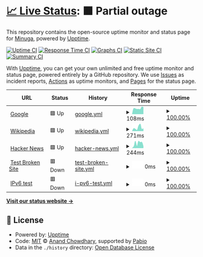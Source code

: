 # [📈 Live Status](https://Minuga-RC.github.io/RhythmCore-web-Status): <!--live status--> **🟧 Partial outage**

This repository contains the open-source uptime monitor and status page for [Minuga](https://minuga.rhythmcorehq.com/), powered by [Upptime](https://github.com/upptime/upptime).

[![Uptime CI](https://github.com/Minuga-RC/RhythmCore-web-Status/workflows/Uptime%20CI/badge.svg)](https://github.com/Minuga-RC/RhythmCore-web-Status/actions?query=workflow%3A%22Uptime+CI%22)
[![Response Time CI](https://github.com/Minuga-RC/RhythmCore-web-Status/workflows/Response%20Time%20CI/badge.svg)](https://github.com/Minuga-RC/RhythmCore-web-Status/actions?query=workflow%3A%22Response+Time+CI%22)
[![Graphs CI](https://github.com/Minuga-RC/RhythmCore-web-Status/workflows/Graphs%20CI/badge.svg)](https://github.com/Minuga-RC/RhythmCore-web-Status/actions?query=workflow%3A%22Graphs+CI%22)
[![Static Site CI](https://github.com/Minuga-RC/RhythmCore-web-Status/workflows/Static%20Site%20CI/badge.svg)](https://github.com/Minuga-RC/RhythmCore-web-Status/actions?query=workflow%3A%22Static+Site+CI%22)
[![Summary CI](https://github.com/Minuga-RC/RhythmCore-web-Status/workflows/Summary%20CI/badge.svg)](https://github.com/Minuga-RC/RhythmCore-web-Status/actions?query=workflow%3A%22Summary+CI%22)

With [Upptime](https://upptime.js.org), you can get your own unlimited and free uptime monitor and status page, powered entirely by a GitHub repository. We use [Issues](https://github.com/Minuga-RC/RhythmCore-web-Status/issues) as incident reports, [Actions](https://github.com/Minuga-RC/RhythmCore-web-Status/actions) as uptime monitors, and [Pages](https://Minuga-RC.github.io/RhythmCore-web-Status) for the status page.

<!--start: status pages-->
<!-- This summary is generated by Upptime (https://github.com/upptime/upptime) -->
<!-- Do not edit this manually, your changes will be overwritten -->
<!-- prettier-ignore -->
| URL | Status | History | Response Time | Uptime |
| --- | ------ | ------- | ------------- | ------ |
| <img alt="" src="https://icons.duckduckgo.com/ip3/www.google.com.ico" height="13"> [Google](https://www.google.com) | 🟩 Up | [google.yml](https://github.com/Minuga-RC/RhythmCore-web-Status/commits/HEAD/history/google.yml) | <details><summary><img alt="Response time graph" src="./graphs/google/response-time-week.png" height="20"> 108ms</summary><br><a href="https://Minuga-RC.github.io/RhythmCore-web-Status/history/google"><img alt="Response time 105" src="https://img.shields.io/endpoint?url=https%3A%2F%2Fraw.githubusercontent.com%2FMinuga-RC%2FRhythmCore-web-Status%2FHEAD%2Fapi%2Fgoogle%2Fresponse-time.json"></a><br><a href="https://Minuga-RC.github.io/RhythmCore-web-Status/history/google"><img alt="24-hour response time 131" src="https://img.shields.io/endpoint?url=https%3A%2F%2Fraw.githubusercontent.com%2FMinuga-RC%2FRhythmCore-web-Status%2FHEAD%2Fapi%2Fgoogle%2Fresponse-time-day.json"></a><br><a href="https://Minuga-RC.github.io/RhythmCore-web-Status/history/google"><img alt="7-day response time 108" src="https://img.shields.io/endpoint?url=https%3A%2F%2Fraw.githubusercontent.com%2FMinuga-RC%2FRhythmCore-web-Status%2FHEAD%2Fapi%2Fgoogle%2Fresponse-time-week.json"></a><br><a href="https://Minuga-RC.github.io/RhythmCore-web-Status/history/google"><img alt="30-day response time 105" src="https://img.shields.io/endpoint?url=https%3A%2F%2Fraw.githubusercontent.com%2FMinuga-RC%2FRhythmCore-web-Status%2FHEAD%2Fapi%2Fgoogle%2Fresponse-time-month.json"></a><br><a href="https://Minuga-RC.github.io/RhythmCore-web-Status/history/google"><img alt="1-year response time 105" src="https://img.shields.io/endpoint?url=https%3A%2F%2Fraw.githubusercontent.com%2FMinuga-RC%2FRhythmCore-web-Status%2FHEAD%2Fapi%2Fgoogle%2Fresponse-time-year.json"></a></details> | <details><summary><a href="https://Minuga-RC.github.io/RhythmCore-web-Status/history/google">100.00%</a></summary><a href="https://Minuga-RC.github.io/RhythmCore-web-Status/history/google"><img alt="All-time uptime 100.00%" src="https://img.shields.io/endpoint?url=https%3A%2F%2Fraw.githubusercontent.com%2FMinuga-RC%2FRhythmCore-web-Status%2FHEAD%2Fapi%2Fgoogle%2Fuptime.json"></a><br><a href="https://Minuga-RC.github.io/RhythmCore-web-Status/history/google"><img alt="24-hour uptime 100.00%" src="https://img.shields.io/endpoint?url=https%3A%2F%2Fraw.githubusercontent.com%2FMinuga-RC%2FRhythmCore-web-Status%2FHEAD%2Fapi%2Fgoogle%2Fuptime-day.json"></a><br><a href="https://Minuga-RC.github.io/RhythmCore-web-Status/history/google"><img alt="7-day uptime 100.00%" src="https://img.shields.io/endpoint?url=https%3A%2F%2Fraw.githubusercontent.com%2FMinuga-RC%2FRhythmCore-web-Status%2FHEAD%2Fapi%2Fgoogle%2Fuptime-week.json"></a><br><a href="https://Minuga-RC.github.io/RhythmCore-web-Status/history/google"><img alt="30-day uptime 100.00%" src="https://img.shields.io/endpoint?url=https%3A%2F%2Fraw.githubusercontent.com%2FMinuga-RC%2FRhythmCore-web-Status%2FHEAD%2Fapi%2Fgoogle%2Fuptime-month.json"></a><br><a href="https://Minuga-RC.github.io/RhythmCore-web-Status/history/google"><img alt="1-year uptime 100.00%" src="https://img.shields.io/endpoint?url=https%3A%2F%2Fraw.githubusercontent.com%2FMinuga-RC%2FRhythmCore-web-Status%2FHEAD%2Fapi%2Fgoogle%2Fuptime-year.json"></a></details>
| <img alt="" src="https://icons.duckduckgo.com/ip3/en.wikipedia.org.ico" height="13"> [Wikipedia](https://en.wikipedia.org) | 🟩 Up | [wikipedia.yml](https://github.com/Minuga-RC/RhythmCore-web-Status/commits/HEAD/history/wikipedia.yml) | <details><summary><img alt="Response time graph" src="./graphs/wikipedia/response-time-week.png" height="20"> 271ms</summary><br><a href="https://Minuga-RC.github.io/RhythmCore-web-Status/history/wikipedia"><img alt="Response time 282" src="https://img.shields.io/endpoint?url=https%3A%2F%2Fraw.githubusercontent.com%2FMinuga-RC%2FRhythmCore-web-Status%2FHEAD%2Fapi%2Fwikipedia%2Fresponse-time.json"></a><br><a href="https://Minuga-RC.github.io/RhythmCore-web-Status/history/wikipedia"><img alt="24-hour response time 217" src="https://img.shields.io/endpoint?url=https%3A%2F%2Fraw.githubusercontent.com%2FMinuga-RC%2FRhythmCore-web-Status%2FHEAD%2Fapi%2Fwikipedia%2Fresponse-time-day.json"></a><br><a href="https://Minuga-RC.github.io/RhythmCore-web-Status/history/wikipedia"><img alt="7-day response time 271" src="https://img.shields.io/endpoint?url=https%3A%2F%2Fraw.githubusercontent.com%2FMinuga-RC%2FRhythmCore-web-Status%2FHEAD%2Fapi%2Fwikipedia%2Fresponse-time-week.json"></a><br><a href="https://Minuga-RC.github.io/RhythmCore-web-Status/history/wikipedia"><img alt="30-day response time 282" src="https://img.shields.io/endpoint?url=https%3A%2F%2Fraw.githubusercontent.com%2FMinuga-RC%2FRhythmCore-web-Status%2FHEAD%2Fapi%2Fwikipedia%2Fresponse-time-month.json"></a><br><a href="https://Minuga-RC.github.io/RhythmCore-web-Status/history/wikipedia"><img alt="1-year response time 282" src="https://img.shields.io/endpoint?url=https%3A%2F%2Fraw.githubusercontent.com%2FMinuga-RC%2FRhythmCore-web-Status%2FHEAD%2Fapi%2Fwikipedia%2Fresponse-time-year.json"></a></details> | <details><summary><a href="https://Minuga-RC.github.io/RhythmCore-web-Status/history/wikipedia">100.00%</a></summary><a href="https://Minuga-RC.github.io/RhythmCore-web-Status/history/wikipedia"><img alt="All-time uptime 100.00%" src="https://img.shields.io/endpoint?url=https%3A%2F%2Fraw.githubusercontent.com%2FMinuga-RC%2FRhythmCore-web-Status%2FHEAD%2Fapi%2Fwikipedia%2Fuptime.json"></a><br><a href="https://Minuga-RC.github.io/RhythmCore-web-Status/history/wikipedia"><img alt="24-hour uptime 100.00%" src="https://img.shields.io/endpoint?url=https%3A%2F%2Fraw.githubusercontent.com%2FMinuga-RC%2FRhythmCore-web-Status%2FHEAD%2Fapi%2Fwikipedia%2Fuptime-day.json"></a><br><a href="https://Minuga-RC.github.io/RhythmCore-web-Status/history/wikipedia"><img alt="7-day uptime 100.00%" src="https://img.shields.io/endpoint?url=https%3A%2F%2Fraw.githubusercontent.com%2FMinuga-RC%2FRhythmCore-web-Status%2FHEAD%2Fapi%2Fwikipedia%2Fuptime-week.json"></a><br><a href="https://Minuga-RC.github.io/RhythmCore-web-Status/history/wikipedia"><img alt="30-day uptime 99.96%" src="https://img.shields.io/endpoint?url=https%3A%2F%2Fraw.githubusercontent.com%2FMinuga-RC%2FRhythmCore-web-Status%2FHEAD%2Fapi%2Fwikipedia%2Fuptime-month.json"></a><br><a href="https://Minuga-RC.github.io/RhythmCore-web-Status/history/wikipedia"><img alt="1-year uptime 100.00%" src="https://img.shields.io/endpoint?url=https%3A%2F%2Fraw.githubusercontent.com%2FMinuga-RC%2FRhythmCore-web-Status%2FHEAD%2Fapi%2Fwikipedia%2Fuptime-year.json"></a></details>
| <img alt="" src="https://icons.duckduckgo.com/ip3/news.ycombinator.com.ico" height="13"> [Hacker News](https://news.ycombinator.com) | 🟩 Up | [hacker-news.yml](https://github.com/Minuga-RC/RhythmCore-web-Status/commits/HEAD/history/hacker-news.yml) | <details><summary><img alt="Response time graph" src="./graphs/hacker-news/response-time-week.png" height="20"> 244ms</summary><br><a href="https://Minuga-RC.github.io/RhythmCore-web-Status/history/hacker-news"><img alt="Response time 269" src="https://img.shields.io/endpoint?url=https%3A%2F%2Fraw.githubusercontent.com%2FMinuga-RC%2FRhythmCore-web-Status%2FHEAD%2Fapi%2Fhacker-news%2Fresponse-time.json"></a><br><a href="https://Minuga-RC.github.io/RhythmCore-web-Status/history/hacker-news"><img alt="24-hour response time 100" src="https://img.shields.io/endpoint?url=https%3A%2F%2Fraw.githubusercontent.com%2FMinuga-RC%2FRhythmCore-web-Status%2FHEAD%2Fapi%2Fhacker-news%2Fresponse-time-day.json"></a><br><a href="https://Minuga-RC.github.io/RhythmCore-web-Status/history/hacker-news"><img alt="7-day response time 244" src="https://img.shields.io/endpoint?url=https%3A%2F%2Fraw.githubusercontent.com%2FMinuga-RC%2FRhythmCore-web-Status%2FHEAD%2Fapi%2Fhacker-news%2Fresponse-time-week.json"></a><br><a href="https://Minuga-RC.github.io/RhythmCore-web-Status/history/hacker-news"><img alt="30-day response time 269" src="https://img.shields.io/endpoint?url=https%3A%2F%2Fraw.githubusercontent.com%2FMinuga-RC%2FRhythmCore-web-Status%2FHEAD%2Fapi%2Fhacker-news%2Fresponse-time-month.json"></a><br><a href="https://Minuga-RC.github.io/RhythmCore-web-Status/history/hacker-news"><img alt="1-year response time 269" src="https://img.shields.io/endpoint?url=https%3A%2F%2Fraw.githubusercontent.com%2FMinuga-RC%2FRhythmCore-web-Status%2FHEAD%2Fapi%2Fhacker-news%2Fresponse-time-year.json"></a></details> | <details><summary><a href="https://Minuga-RC.github.io/RhythmCore-web-Status/history/hacker-news">100.00%</a></summary><a href="https://Minuga-RC.github.io/RhythmCore-web-Status/history/hacker-news"><img alt="All-time uptime 100.00%" src="https://img.shields.io/endpoint?url=https%3A%2F%2Fraw.githubusercontent.com%2FMinuga-RC%2FRhythmCore-web-Status%2FHEAD%2Fapi%2Fhacker-news%2Fuptime.json"></a><br><a href="https://Minuga-RC.github.io/RhythmCore-web-Status/history/hacker-news"><img alt="24-hour uptime 100.00%" src="https://img.shields.io/endpoint?url=https%3A%2F%2Fraw.githubusercontent.com%2FMinuga-RC%2FRhythmCore-web-Status%2FHEAD%2Fapi%2Fhacker-news%2Fuptime-day.json"></a><br><a href="https://Minuga-RC.github.io/RhythmCore-web-Status/history/hacker-news"><img alt="7-day uptime 100.00%" src="https://img.shields.io/endpoint?url=https%3A%2F%2Fraw.githubusercontent.com%2FMinuga-RC%2FRhythmCore-web-Status%2FHEAD%2Fapi%2Fhacker-news%2Fuptime-week.json"></a><br><a href="https://Minuga-RC.github.io/RhythmCore-web-Status/history/hacker-news"><img alt="30-day uptime 100.00%" src="https://img.shields.io/endpoint?url=https%3A%2F%2Fraw.githubusercontent.com%2FMinuga-RC%2FRhythmCore-web-Status%2FHEAD%2Fapi%2Fhacker-news%2Fuptime-month.json"></a><br><a href="https://Minuga-RC.github.io/RhythmCore-web-Status/history/hacker-news"><img alt="1-year uptime 100.00%" src="https://img.shields.io/endpoint?url=https%3A%2F%2Fraw.githubusercontent.com%2FMinuga-RC%2FRhythmCore-web-Status%2FHEAD%2Fapi%2Fhacker-news%2Fuptime-year.json"></a></details>
| <img alt="" src="https://icons.duckduckgo.com/ip3/thissitedoesnotexist.koj.co.ico" height="13"> [Test Broken Site](https://thissitedoesnotexist.koj.co) | 🟥 Down | [test-broken-site.yml](https://github.com/Minuga-RC/RhythmCore-web-Status/commits/HEAD/history/test-broken-site.yml) | <details><summary><img alt="Response time graph" src="./graphs/test-broken-site/response-time-week.png" height="20"> 0ms</summary><br><a href="https://Minuga-RC.github.io/RhythmCore-web-Status/history/test-broken-site"><img alt="Response time 0" src="https://img.shields.io/endpoint?url=https%3A%2F%2Fraw.githubusercontent.com%2FMinuga-RC%2FRhythmCore-web-Status%2FHEAD%2Fapi%2Ftest-broken-site%2Fresponse-time.json"></a><br><a href="https://Minuga-RC.github.io/RhythmCore-web-Status/history/test-broken-site"><img alt="24-hour response time 0" src="https://img.shields.io/endpoint?url=https%3A%2F%2Fraw.githubusercontent.com%2FMinuga-RC%2FRhythmCore-web-Status%2FHEAD%2Fapi%2Ftest-broken-site%2Fresponse-time-day.json"></a><br><a href="https://Minuga-RC.github.io/RhythmCore-web-Status/history/test-broken-site"><img alt="7-day response time 0" src="https://img.shields.io/endpoint?url=https%3A%2F%2Fraw.githubusercontent.com%2FMinuga-RC%2FRhythmCore-web-Status%2FHEAD%2Fapi%2Ftest-broken-site%2Fresponse-time-week.json"></a><br><a href="https://Minuga-RC.github.io/RhythmCore-web-Status/history/test-broken-site"><img alt="30-day response time 0" src="https://img.shields.io/endpoint?url=https%3A%2F%2Fraw.githubusercontent.com%2FMinuga-RC%2FRhythmCore-web-Status%2FHEAD%2Fapi%2Ftest-broken-site%2Fresponse-time-month.json"></a><br><a href="https://Minuga-RC.github.io/RhythmCore-web-Status/history/test-broken-site"><img alt="1-year response time 0" src="https://img.shields.io/endpoint?url=https%3A%2F%2Fraw.githubusercontent.com%2FMinuga-RC%2FRhythmCore-web-Status%2FHEAD%2Fapi%2Ftest-broken-site%2Fresponse-time-year.json"></a></details> | <details><summary><a href="https://Minuga-RC.github.io/RhythmCore-web-Status/history/test-broken-site">100.00%</a></summary><a href="https://Minuga-RC.github.io/RhythmCore-web-Status/history/test-broken-site"><img alt="All-time uptime 100.00%" src="https://img.shields.io/endpoint?url=https%3A%2F%2Fraw.githubusercontent.com%2FMinuga-RC%2FRhythmCore-web-Status%2FHEAD%2Fapi%2Ftest-broken-site%2Fuptime.json"></a><br><a href="https://Minuga-RC.github.io/RhythmCore-web-Status/history/test-broken-site"><img alt="24-hour uptime 100.00%" src="https://img.shields.io/endpoint?url=https%3A%2F%2Fraw.githubusercontent.com%2FMinuga-RC%2FRhythmCore-web-Status%2FHEAD%2Fapi%2Ftest-broken-site%2Fuptime-day.json"></a><br><a href="https://Minuga-RC.github.io/RhythmCore-web-Status/history/test-broken-site"><img alt="7-day uptime 100.00%" src="https://img.shields.io/endpoint?url=https%3A%2F%2Fraw.githubusercontent.com%2FMinuga-RC%2FRhythmCore-web-Status%2FHEAD%2Fapi%2Ftest-broken-site%2Fuptime-week.json"></a><br><a href="https://Minuga-RC.github.io/RhythmCore-web-Status/history/test-broken-site"><img alt="30-day uptime 100.00%" src="https://img.shields.io/endpoint?url=https%3A%2F%2Fraw.githubusercontent.com%2FMinuga-RC%2FRhythmCore-web-Status%2FHEAD%2Fapi%2Ftest-broken-site%2Fuptime-month.json"></a><br><a href="https://Minuga-RC.github.io/RhythmCore-web-Status/history/test-broken-site"><img alt="1-year uptime 100.00%" src="https://img.shields.io/endpoint?url=https%3A%2F%2Fraw.githubusercontent.com%2FMinuga-RC%2FRhythmCore-web-Status%2FHEAD%2Fapi%2Ftest-broken-site%2Fuptime-year.json"></a></details>
| <img alt="" src="https://icons.duckduckgo.com/ip3/null.ico" height="13"> [IPv6 test](forwardemail.net) | 🟥 Down | [i-pv6-test.yml](https://github.com/Minuga-RC/RhythmCore-web-Status/commits/HEAD/history/i-pv6-test.yml) | <details><summary><img alt="Response time graph" src="./graphs/i-pv6-test/response-time-week.png" height="20"> 0ms</summary><br><a href="https://Minuga-RC.github.io/RhythmCore-web-Status/history/i-pv6-test"><img alt="Response time 0" src="https://img.shields.io/endpoint?url=https%3A%2F%2Fraw.githubusercontent.com%2FMinuga-RC%2FRhythmCore-web-Status%2FHEAD%2Fapi%2Fi-pv6-test%2Fresponse-time.json"></a><br><a href="https://Minuga-RC.github.io/RhythmCore-web-Status/history/i-pv6-test"><img alt="24-hour response time 0" src="https://img.shields.io/endpoint?url=https%3A%2F%2Fraw.githubusercontent.com%2FMinuga-RC%2FRhythmCore-web-Status%2FHEAD%2Fapi%2Fi-pv6-test%2Fresponse-time-day.json"></a><br><a href="https://Minuga-RC.github.io/RhythmCore-web-Status/history/i-pv6-test"><img alt="7-day response time 0" src="https://img.shields.io/endpoint?url=https%3A%2F%2Fraw.githubusercontent.com%2FMinuga-RC%2FRhythmCore-web-Status%2FHEAD%2Fapi%2Fi-pv6-test%2Fresponse-time-week.json"></a><br><a href="https://Minuga-RC.github.io/RhythmCore-web-Status/history/i-pv6-test"><img alt="30-day response time 0" src="https://img.shields.io/endpoint?url=https%3A%2F%2Fraw.githubusercontent.com%2FMinuga-RC%2FRhythmCore-web-Status%2FHEAD%2Fapi%2Fi-pv6-test%2Fresponse-time-month.json"></a><br><a href="https://Minuga-RC.github.io/RhythmCore-web-Status/history/i-pv6-test"><img alt="1-year response time 0" src="https://img.shields.io/endpoint?url=https%3A%2F%2Fraw.githubusercontent.com%2FMinuga-RC%2FRhythmCore-web-Status%2FHEAD%2Fapi%2Fi-pv6-test%2Fresponse-time-year.json"></a></details> | <details><summary><a href="https://Minuga-RC.github.io/RhythmCore-web-Status/history/i-pv6-test">100.00%</a></summary><a href="https://Minuga-RC.github.io/RhythmCore-web-Status/history/i-pv6-test"><img alt="All-time uptime 100.00%" src="https://img.shields.io/endpoint?url=https%3A%2F%2Fraw.githubusercontent.com%2FMinuga-RC%2FRhythmCore-web-Status%2FHEAD%2Fapi%2Fi-pv6-test%2Fuptime.json"></a><br><a href="https://Minuga-RC.github.io/RhythmCore-web-Status/history/i-pv6-test"><img alt="24-hour uptime 100.00%" src="https://img.shields.io/endpoint?url=https%3A%2F%2Fraw.githubusercontent.com%2FMinuga-RC%2FRhythmCore-web-Status%2FHEAD%2Fapi%2Fi-pv6-test%2Fuptime-day.json"></a><br><a href="https://Minuga-RC.github.io/RhythmCore-web-Status/history/i-pv6-test"><img alt="7-day uptime 100.00%" src="https://img.shields.io/endpoint?url=https%3A%2F%2Fraw.githubusercontent.com%2FMinuga-RC%2FRhythmCore-web-Status%2FHEAD%2Fapi%2Fi-pv6-test%2Fuptime-week.json"></a><br><a href="https://Minuga-RC.github.io/RhythmCore-web-Status/history/i-pv6-test"><img alt="30-day uptime 100.00%" src="https://img.shields.io/endpoint?url=https%3A%2F%2Fraw.githubusercontent.com%2FMinuga-RC%2FRhythmCore-web-Status%2FHEAD%2Fapi%2Fi-pv6-test%2Fuptime-month.json"></a><br><a href="https://Minuga-RC.github.io/RhythmCore-web-Status/history/i-pv6-test"><img alt="1-year uptime 100.00%" src="https://img.shields.io/endpoint?url=https%3A%2F%2Fraw.githubusercontent.com%2FMinuga-RC%2FRhythmCore-web-Status%2FHEAD%2Fapi%2Fi-pv6-test%2Fuptime-year.json"></a></details>

<!--end: status pages-->

[**Visit our status website →**](https://Minuga-RC.github.io/RhythmCore-web-Status)

## 📄 License

- Powered by: [Upptime](https://github.com/upptime/upptime)
- Code: [MIT](./LICENSE) © [Anand Chowdhary](https://anandchowdhary.com), supported by [Pabio](https://pabio.com)
- Data in the `./history` directory: [Open Database License](https://opendatacommons.org/licenses/odbl/1-0/)
